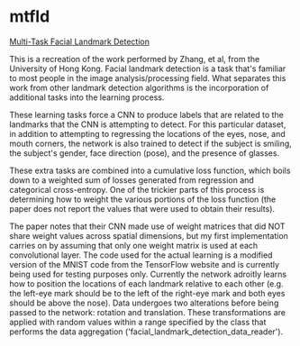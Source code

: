 # mtfld
[Multi-Task Facial Landmark Detection](http://mmlab.ie.cuhk.edu.hk/projects/TCDCN.html)

This is a recreation of the work performed by Zhang, et al, from the University of Hong Kong. Facial landmark detection is a task that's familiar to most people in the image analysis/processing field. What separates this work from other landmark detection algorithms is the incorporation of additional tasks into the learning process.

These learning tasks force a CNN to produce labels that are related to the landmarks that the CNN is attempting to detect. For this particular dataset, in addition to attempting to regressing the locations of the eyes, nose, and mouth corners, the network is also trained to detect if the subject is smiling, the subject's gender, face direction (pose), and the presence of glasses.

These extra tasks are combined into a cumulative loss function, which boils down to a weighted sum of losses generated from regression and categorical cross-entropy. One of the trickier parts of this process is determining how to weight the various portions of the loss function (the paper does not report the values that were used to obtain their results).


The paper notes that their CNN made use of weight matrices that did NOT share weight values across spatial dimensions, but my first implementation carries on by assuming that only one weight matrix is used at each convolutional layer. The code used for the actual learning is a modified version of the MNIST code from the TensorFlow website and is currently being used for testing purposes only. Currently the network adroitly learns how to position the locations of each landmark relative to each other (e.g. the left-eye mark should be to the left of the right-eye mark and both eyes should be above the nose). Data undergoes two alterations before being passed to the network: rotation and translation. These transformations are applied with random values within a range specified by the class that performs the data aggregation ('facial_landmark_detection_data_reader').
